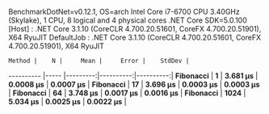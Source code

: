 
BenchmarkDotNet=v0.12.1, OS=arch 
Intel Core i7-6700 CPU 3.40GHz (Skylake), 1 CPU, 8 logical and 4 physical cores
.NET Core SDK=5.0.100
  [Host]     : .NET Core 3.1.10 (CoreCLR 4.700.20.51601, CoreFX 4.700.20.51901), X64 RyuJIT
  DefaultJob : .NET Core 3.1.10 (CoreCLR 4.700.20.51601, CoreFX 4.700.20.51901), X64 RyuJIT


    Method |    N |     Mean |     Error |    StdDev |
---------- |----- |---------:|----------:|----------:|
 **Fibonacci** |    **1** | **3.681 μs** | **0.0008 μs** | **0.0007 μs** |
 **Fibonacci** |   **17** | **3.696 μs** | **0.0003 μs** | **0.0003 μs** |
 **Fibonacci** |   **64** | **3.748 μs** | **0.0017 μs** | **0.0016 μs** |
 **Fibonacci** | **1024** | **5.034 μs** | **0.0025 μs** | **0.0022 μs** |
